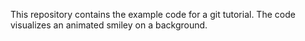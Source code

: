 This repository contains the example code for a git tutorial.
The code visualizes an animated smiley on a background.
